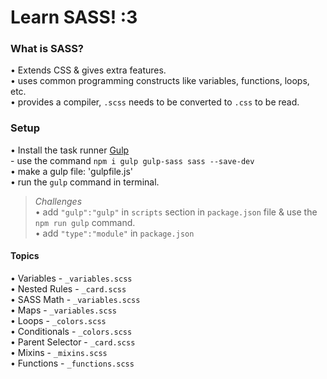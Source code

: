 # Learn SASS! :3

### What is SASS?

• Extends CSS & gives extra features. <br>
• uses common programming constructs like variables, functions, loops, etc. <br>
• provides a compiler, `.scss` needs to be converted to `.css` to be read. <br>

### Setup

• Install the task runner [Gulp](https://gulpjs.com "Gulp's Homepage") <br>
   \- use the command `npm i gulp gulp-sass sass --save-dev` <br>
• make a gulp file: 'gulpfile.js' <br>
• run the `gulp` command in terminal. <br>
> *Challenges* <br>
> • add `"gulp":"gulp"` in `scripts` section in `package.json` file & use the `npm run gulp` command. <br>
> • add `"type":"module"` in `package.json`

#### Topics

• Variables - `_variables.scss` <br>
• Nested Rules - `_card.scss` <br>
• SASS Math - `_variables.scss` <br>
• Maps - `_variables.scss` <br>
• Loops - `_colors.scss` <br>
• Conditionals - `_colors.scss` <br>
• Parent Selector - `_card.scss` <br>
• Mixins - `_mixins.scss` <br>
• Functions - `_functions.scss` <br>
